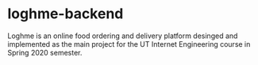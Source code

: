 # loghme-backend

Loghme is an online food ordering and delivery platform desinged and implemented as the main project for the UT Internet Engineering course in Spring 2020 semester.
